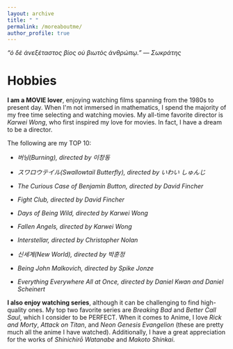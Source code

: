 ```yaml
---
layout: archive
title: " "
permalink: /moreaboutme/
author_profile: true
---
```



*“ὁ δὲ ἀνεξέταστος βίος οὐ βιωτὸς ἀνθρώπῳ.” ― Σωκράτης*

Hobbies
===

**I am a MOVIE lover**, enjoying watching films spanning from the 1980s to present day. When I'm not immersed in mathematics, I spend the majority of my free time selecting and watching movies. My all-time favorite director is *Karwei Wong*, who first inspired my love for movies. In fact, I have a dream to be a director.

The following are my TOP 10:

- *버닝(Burning), directed by 이창동*

- *スワロウテイル(Swallowtail Butterfly), directed by いわい しゅんじ*

- *The Curious Case of Benjamin Button, directed by David Fincher*

- *Fight Club, directed by David Fincher*

- *Days of Being Wild, directed by Karwei Wong*

- *Fallen Angels, directed by Karwei Wong*

- *Interstellar, directed by Christopher Nolan*

- *신세계(New World), directed by 박훈정*

- *Being John Malkovich, directed by Spike Jonze*

- *Everything Everywhere All at Once, directed by Daniel Kwan and Daniel Scheinert*

**I also enjoy watching series**, although it can be challenging to find high-quality ones. My top two favorite series are *Breaking Bad* and *Better Call Saul*, which I consider to be PERFECT. When it comes to Anime, I love *Rick and Morty*, *Attack on Titan*, and *Neon Genesis Evangelion* (these are pretty much all the anime I have watched). Additionally, I have a great appreciation for the works of *Shinichirō Watanabe* and *Makoto Shinkai*.



